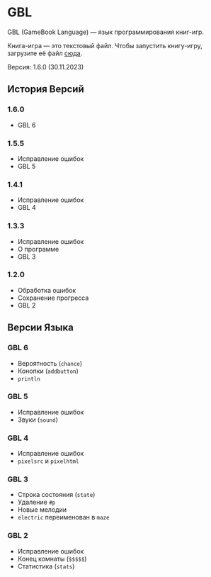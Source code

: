 # GBL

GBL (GameBook Language) — язык программирования книг-игр.

Книга-игра — это текстовый файл. Чтобы запустить книгу-игру, загрузите её файл [сюда](https://megospc.github.io/GBL/index.html).

Версия: 1.6.0 (30.11.2023)

## История Версий
### 1.6.0
- GBL 6

### 1.5.5
- Исправление ошибок
- GBL 5

### 1.4.1
- Исправление ошибок
- GBL 4

### 1.3.3
- Исправление ошибок
- О программе
- GBL 3

### 1.2.0
- Обработка ошибок
- Сохранение прогресса
- GBL 2

## Версии Языка
### GBL 6
- Вероятность (`chance`)
- Конопки (`addbutton`)
- `println`

### GBL 5
- Исправление ошибок
- Звуки (`sound`)

### GBL 4
- Исправление ошибок
- `pixelsrc` и `pixelhtml`

### GBL 3
- Строка состояния (`state`)
- Удаление `#p`
- Новые мелодии
- `electric` переименован в `maze`

### GBL 2
- Исправление ошибок
- Конец комнаты (`$$$$$`)
- Статистика (`stats`)